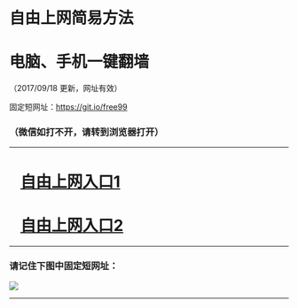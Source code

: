 ﻿# 自由上网简易方法

# 电脑、手机一键翻墙

（2017/09/18 更新，网址有效）

固定短网址：https://git.io/free99

### （微信如打不开，请转到浏览器打开）


***





# &nbsp;&nbsp; <a href="http://ft2606711699.fwq-tz1005.info/fwqtz01.html?t=091800124516 " target="_blank">自由上网入口1</a>
# &nbsp;&nbsp; <a href="http://ft3130217640.fwq-tz1006.info/fwqtz02.html?t=091800130935 " target="_blank">自由上网入口2</a>
***

### 请记住下图中固定短网址：

<img src="https://s3-us-west-2.amazonaws.com/fwq-1001/yjfq-20170905okok.png" /> 


***

